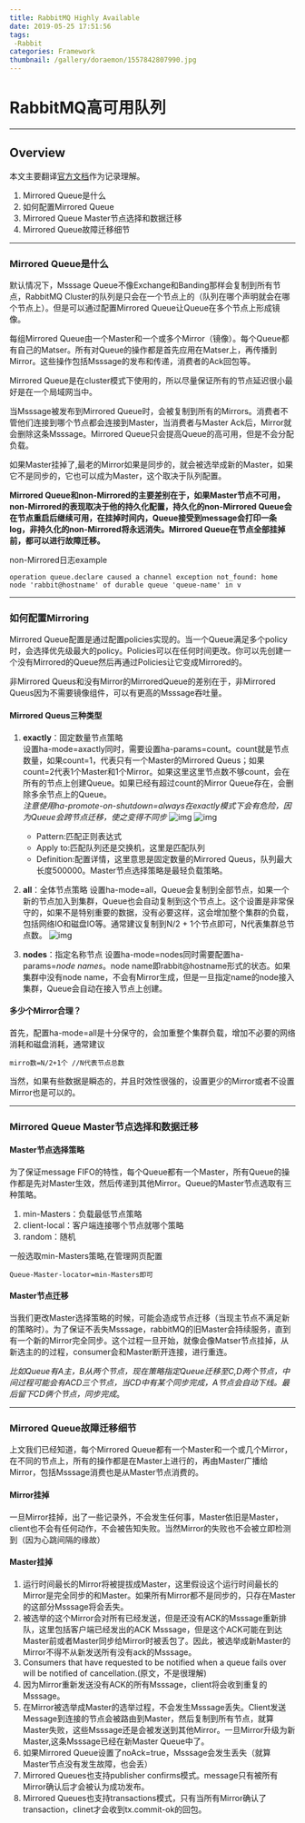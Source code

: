 ```yaml
---
title: RabbitMQ Highly Available
date: 2019-05-25 17:51:56
tags:
 -Rabbit
categories: Framework
thumbnail: /gallery/doraemon/1557842807990.jpg
---
```


# RabbitMQ高可用队列
------

## Overview 

本文主要翻译[官方文档](https://www.rabbitmq.com/ha.html#unsynchronised-Mirrors)作为记录理解。

1. Mirrored Queue是什么
2. 如何配置Mirrored Queue
3. Mirrored Queue Master节点选择和数据迁移
4. Mirrored Queue故障迁移细节

-------------------

###  Mirrored Queue是什么

默认情况下，Msssage Queue不像Exchange和Banding那样会复制到所有节点，RabbitMQ Cluster的队列是只会在一个节点上的（队列在哪个声明就会在哪个节点上）。但是可以通过配置Mirrored Queue让Queue在多个节点上形成镜像。

每组Mirrored Queue由一个Master和一个或多个Mirror（镜像）。每个Queue都有自己的Matser。所有对Queue的操作都是首先应用在Matser上，再传播到Mirror。这些操作包括Msssage的发布和传递，消费者的Ack回包等。

Mirrored Queue是在cluster模式下使用的，所以尽量保证所有的节点延迟很小最好是在一个局域网当中。

当Msssage被发布到Mirrored Queue时，会被复制到所有的Mirrors。消费者不管他们连接到哪个节点都会连接到Master，当消费者与Master Ack后，Mirror就会删除这条Msssage。Mirrored Queue只会提高Queue的高可用，但是不会分配负载。

如果Master挂掉了,最老的Mirror如果是同步的，就会被选举成新的Master，如果它不是同步的，它也可以成为Master，这个取决于队列配置。

**Mirrored Queue和non-Mirrored的主要差别在于，如果Master节点不可用， non-Mirrored的表现取决于他的持久化配置，持久化的non-Mirrored Queue会在节点重启后继续可用，在挂掉时间内，Queue接受到message会打印一条log，非持久化的non-Mirrored将永远消失。Mirrored Queue在节点全部挂掉前，都可以进行故障迁移。**

non-Mirrored日志example
```
operation queue.declare caused a channel exception not_found: home node 'rabbit@hostname' of durable queue 'queue-name' in v
```

--------------------

### 如何配置Mirroring

Mirrored Queue配置是通过配置policies实现的。当一个Queue满足多个policy时，会选择优先级最大的policy。Policies可以在任何时间更改。你可以先创建一个没有Mirrored的Queue然后再通过Policies让它变成Mirrored的。

非Mirrored Queus和没有Mirror的MirroredQueue的差别在于，非Mirrored Queus因为不需要镜像组件，可以有更高的Msssage吞吐量。

#### Mirrored Queus三种类型
1. **exactly**：固定数量节点策略    
设置ha-mode=axactly同时，需要设置ha-params=count。count就是节点数量，如果count=1，代表只有一个Master的Mirrored Queus；如果count=2代表1个Master和1个Mirror。如果这里这里节点数不够count，会在所有的节点上创建Queue。如果已经有超过count的Mirror Queue存在，会删除多余节点上的Queue。     
*注意使用ha-promote-on-shutdown=always在exactly模式下会有危险，因为Queue会跨节点迁移，使之变得不同步*
![img](/gallery/rabbitMQ/haExactly.png)
![img](/gallery/rabbitMQ/haExactlyDetails.png)     
    
   * Pattern:匹配正则表达式
   * Apply to:匹配队列还是交换机，这里是匹配队列
   * Definition:配置详情，这里意思是固定数量的Mirrored Queus，队列最大长度500000。Master节点选择策略是最轻负载策略。

2. **all**：全体节点策略
设置ha-mode=all，Queue会复制到全部节点，如果一个新的节点加入到集群，Queue也会自动复制到这个节点上。这个设置是非常保守的，如果不是特别重要的数据，没有必要这样，这会增加整个集群的负载，包括网络IO和磁盘IO等。通常建议复制到N/2 + 1个节点即可，N代表集群总节点数。
![img](/gallery/rabbitMQ/haAll.png)

3. **nodes**：指定名称节点
设置ha-mode=nodes同时需要配置ha-params=*node names*。node name即rabbit@hostname形式的状态。如果集群中没有node name，不会有Mirror生成，但是一旦指定name的node接入集群，Queue会自动在接入节点上创建。

#### 多少个Mirror合理？
首先，配置ha-mode=all是十分保守的，会加重整个集群负载，增加不必要的网络消耗和磁盘消耗，通常建议
```
mirro数=N/2+1个 //N代表节点总数
```
当然，如果有些数据是瞬态的，并且时效性很强的，设置更少的Mirror或者不设置Mirror也是可以的。

------------

### Mirrored Queue Master节点选择和数据迁移

#### Master节点选择策略
为了保证message FIFO的特性，每个Queue都有一个Master，所有Queue的操作都是先对Master生效，然后传递到其他Mirror。Queue的Master节点选取有三种策略。
1. min-Masters：负载最低节点策略
2. client-local：客户端连接哪个节点就哪个策略
3. random：随机

一般选取min-Masters策略,在管理网页配置
```
Queue-Master-locator=min-Masters即可
```
#### Master节点迁移
当我们更改Master选择策略的时候，可能会造成节点迁移（当现主节点不满足新的策略时）。为了保证不丢失Msssage，rabbitMQ的旧Master会持续服务，直到有一个新的Mirror完全同步。这个过程一旦开始，就像会像Matser节点挂掉，从新选主的的过程，consumer会和Master断开连接，进行重连。

*比如Queue有A主，B从两个节点，现在策略指定Queue迁移至C,D两个节点，中间过程可能会有ACD三个节点，当CD中有某个同步完成，A节点会自动下线。最后留下CD俩个节点，同步完成*。


----

### Mirrored Queue故障迁移细节
上文我们已经知道，每个Mirrored Queue都有一个Master和一个或几个Mirror，在不同的节点上，所有的操作都是在Master上进行的，再由Master广播给Mirror，包括Msssage消费也是从Master节点消费的。

#### Mirror挂掉
一旦Mirror挂掉，出了一些记录外，不会发生任何事，Master依旧是Master，client也不会有任何动作，不会被告知失败。当然Mirror的失败也不会被立即检测到（因为心跳间隔的缘故）

#### Master挂掉
1. 运行时间最长的Mirror将被提拔成Master，这里假设这个运行时间最长的Mirror是完全同步的和Master。如果所有Mirror都不是同步的，只存在Master的这部分Msssage将会丢失。
2. 被选举的这个Mirror会对所有已经发送，但是还没有ACK的Msssage重新排队，这里包括客户端已经发出的ACK Msssage，但是这个ACK可能在到达Master前或者Master同步给Mirror时被丢包了。因此，被选举成新Master的Mirror不得不从新发送所有没有ack的Msssage。
3. Consumers that have requested to be notified when a queue fails over will be notified of cancellation.(原文，不是很理解)
4. 因为Mirror重新发送没有ACK的所有Msssage，client将会收到重复的Msssage。
5. 在Mirror被选举成Master的选举过程，不会发生Msssage丢失。Client发送Message到连接的节点会被路由到Master，然后复制到所有节点，就算Master失败，这些Msssage还是会被发送到其他Mirror。一旦Mirror升级为新Master,这条Msssage已经在新Master Queue中了。
6. 如果Mirrored Queue设置了noAck=true，Msssage会发生丢失（就算Master节点没有发生故障，也会丢）
7. Mirrored Queues也支持publisher confirms模式。message只有被所有Mirror确认后才会被认为成功发布。
8. Mirrored Queues也支持transactions模式，只有当所有Mirror确认了transaction，clinet才会收到tx.commit-ok的回包。


















